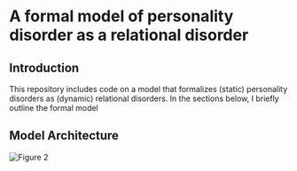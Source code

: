 
# A formal model of personality disorder as a relational disorder

## Introduction
This repository includes code on a model that formalizes (static) personality disorders as (dynamic) relational disorders. In the sections below, I briefly outline the formal model 

## Model Architecture
![Figure 2](https://github.com/user-attachments/assets/16742088-0848-40e6-ba4b-6ea12dcad70e)
